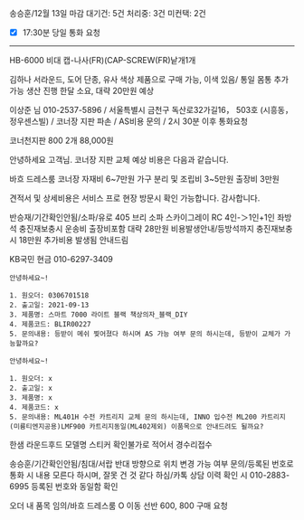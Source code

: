 송승훈/12월 13일 마감
대기건: 5건
처리중: 3건
미컨택: 2건

- [x] 17:30분 당일 통화 요청 

---

HB-6000 비대 
캡-나사(FR)(CAP-SCREW(FR)낱개1개

김하나
서라운드, 도어 단종, 유사 색상 제품으로 구매 가능, 이색 있음/ 통일 몸통 추가 가능 생산 진행 한달 소요, 대략 20만원 예상



이상준 님  010-2537-5896  / 서울특별시 금천구 독산로32가길16， 503호 (시흥동， 정우센스빌) / 코너장 지판 파손 / AS비용 문의 / 2시 30분 이후 통화요청

코너천지판 800 2개 88,000원

안녕하세요 고객님. 
코너장 지판 교체 예상 비용은 다음과 같습니다. 

바흐 드레스룸 코너장 
자재비 6~7만원
가구 분리 및 조립비 3~5만원
출장비 3만원

견적서 및 상세비용은 서비스 프로 현장 방문시 확인 가능합니다.
감사합니다. 


반승재/기간확인안됨/소파/유로 405 브리 소파 스카이그레이 RC 4인-＞1인+1인 좌방석 충진재보충시 운송비 출장비포함 대략 28만원 비용발생안내/등방석까지 충진재보충시 18만원 추가비용 발생됨 안내드림


KB국민
현금 010-6297-3409


```
안녕하세요~!

1. 원오더: 0306701518
2. 출고일: 2021-09-13
3. 제품명: 스마트 7000 라이트 블랙 책상의자_블랙_DIY
4. 제품코드: BLIR00227
5. 문의내용: 등받이 메쉬 찢어졌다 하시며 AS 가능 여부 문의 하시는데, 등받이 교체가 가능할까요?
```



```
안녕하세요~!

1. 원오더: x
2. 출고일: x
3. 제품명: x
4. 제품코드: x
5. 문의내용: ML401H 수전 카트리지 교체 문의 하시는데, INNO 입수전 ML200 카트리지(미륭티엔지공용)LMF900 카트리지동일(ML402제외) 이품목으로 안내드려도 될까요?
```


한샘 라운드후드 모델명 스티커 확인불가로 적어서 경수리접수


송승훈/기간확인안됨/침대/서랍 반대 방향으로 위치 변경 가능 여부 문의/등록된 번호로 통화 시 내용 모른다 하시며, 잘못 건 것 같다 하심/카톡 상담 이력 확인 시 010-2883-6995 등록된 번호와 동일함 확인


오더 내 품목 임의/바흐 드레스룸 O 이동 선반 600, 800 구매 요청

